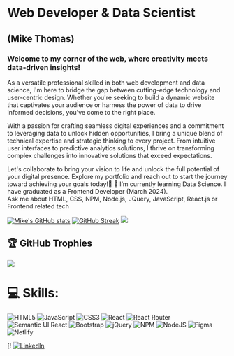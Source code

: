 # Web Developer & Data Scientist 
## (Mike Thomas)

### Welcome to my corner of the web, where creativity meets data-driven insights!

As a versatile professional skilled in both web development and data science, I'm here to bridge the gap between cutting-edge technology and user-centric design. Whether you're seeking to build a dynamic website that captivates your audience or harness the power of data to drive informed decisions, you've come to the right place.

With a passion for crafting seamless digital experiences and a commitment to leveraging data to unlock hidden opportunities, I bring a unique blend of technical expertise and strategic thinking to every project. From intuitive user interfaces to predictive analytics solutions, I thrive on transforming complex challenges into innovative solutions that exceed expectations.

Let's collaborate to bring your vision to life and unlock the full potential of your digital presence. Explore my portfolio and reach out to start the journey toward achieving your goals today!👋
🔭 I’m currently learning Data Science.  I have graduated as a Frontend Developer (March 2024).<br> Ask me about HTML, CSS, NPM, Node.js, JQuery, JavaScript, React.js or Frontend related tech<br>

[![Mike's GitHub stats](https://github-readme-stats.vercel.app/api?username=Mikemupararano)](https://github.com/anuraghazra/github-readme-stats) 
[![GitHub Streak](https://streak-stats.demolab.com/?user=Mikemupararano&theme=chartreuse-dark)](https://git.io/streak-stats)
<a href="https://visitcount.itsvg.in">
  <img src="https://visitcount.itsvg.in/api?id=Mikemupararano&label=Profile%20Views&color=9&icon=9&pretty=false" />
  </a>
## 🏆 GitHub Trophies
![](https://github-profile-trophy.vercel.app/?username=Mikemupararano&theme=monokai&no-frame=false&no-bg=false&margin-w=4)

# 💻 Skills:
![HTML5](https://img.shields.io/badge/html5-%23E34F26.svg?style=for-the-badge&logo=html5&logoColor=white) ![JavaScript](https://img.shields.io/badge/javascript-%23323330.svg?style=for-the-badge&logo=javascript&logoColor=%23F7DF1E) ![CSS3](https://img.shields.io/badge/css3-%231572B6.svg?style=for-the-badge&logo=css3&logoColor=white) ![React](https://img.shields.io/badge/react-%2320232a.svg?style=for-the-badge&logo=react&logoColor=%2361DAFB)  ![React Router](https://img.shields.io/badge/React_Router-CA4245?style=for-the-badge&logo=react-router&logoColor=white)  ![Semantic UI React](https://img.shields.io/badge/Semantic%20UI%20React-%2335BDB2.svg?style=for-the-badge&logo=SemanticUIReact&logoColor=white)  ![Bootstrap](https://img.shields.io/badge/bootstrap-%23563D7C.svg?style=for-the-badge&logo=bootstrap&logoColor=white) ![jQuery](https://img.shields.io/badge/jquery-%230769AD.svg?style=for-the-badge&logo=jquery&logoColor=white) ![NPM](https://img.shields.io/badge/NPM-%23000000.svg?style=for-the-badge&logo=npm&logoColor=white) ![NodeJS](https://img.shields.io/badge/node.js-6DA55F?style=for-the-badge&logo=node.js&logoColor=white) ![Figma](https://img.shields.io/badge/figma-%23F24E1E.svg?style=for-the-badge&logo=figma&logoColor=white) ![Netlify](https://img.shields.io/badge/netlify-%23000000.svg?style=for-the-badge&logo=netlify&logoColor=#00C7B7) 



[! [![LinkedIn](https://img.shields.io/badge/LinkedIn-%230077B5.svg?logo=linkedin&logoColor=white)](https://www.linkedin.com/in/mike-thomas-4a4b84287/) 
